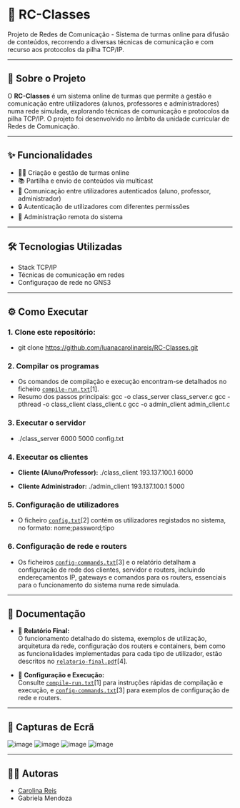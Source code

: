 # 📡 RC-Classes

Projeto de Redes de Comunicação - Sistema de turmas online para difusão de conteúdos, recorrendo a diversas técnicas de comunicação e com recurso aos protocolos da pilha TCP/IP.

---

## 🚀 Sobre o Projeto

O **RC-Classes** é um sistema online de turmas que permite a gestão e comunicação entre utilizadores (alunos, professores e administradores) numa rede simulada, explorando técnicas de comunicação e protocolos da pilha TCP/IP. O projeto foi desenvolvido no âmbito da unidade curricular de Redes de Comunicação.

---

## ✨ Funcionalidades

- 👩‍🏫 Criação e gestão de turmas online
- 📚 Partilha e envio de conteúdos via multicast
- 💬 Comunicação entre utilizadores autenticados (aluno, professor, administrador)
- 🔒 Autenticação de utilizadores com diferentes permissões
- 🔧 Administração remota do sistema

---

## 🛠️ Tecnologias Utilizadas

- Stack TCP/IP
- Técnicas de comunicação em redes
- Configuraçao de rede no GNS3

---

## ⚙️ Como Executar

### 1. Clone este repositório:
- git clone https://github.com/luanacarolinareis/RC-Classes.git

### 2. Compilar os programas
- Os comandos de compilação e execução encontram-se detalhados no ficheiro [`compile-run.txt`](compile-run.txt)[1].  
- Resumo dos passos principais:
gcc -o class_server class_server.c
gcc -pthread -o class_client class_client.c
gcc -o admin_client admin_client.c

### 3. Executar o servidor

- ./class_server 6000 5000 config.txt

### 4. Executar os clientes

- **Cliente (Aluno/Professor):**
  ./class_client 193.137.100.1 6000

- **Cliente Administrador:**
  ./admin_client 193.137.100.1 5000

### 5. Configuração de utilizadores

- O ficheiro [`config.txt`](config.txt)[2] contém os utilizadores registados no sistema, no formato: nome;password;tipo

### 6. Configuração de rede e routers

- Os ficheiros [`config-commands.txt`](config-commands.txt)[3] e o relatório detalham a configuração de rede dos clientes, servidor e routers, incluindo endereçamentos IP, gateways e comandos para os routers, essenciais para o funcionamento do sistema numa rede simulada.

---

## 📑 Documentação

- 📄 **Relatório Final:**  
  O funcionamento detalhado do sistema, exemplos de utilização, arquitetura da rede, configuração dos routers e containers, bem como as funcionalidades implementadas para cada tipo de utilizador, estão descritos no [`relatorio-final.pdf`](relatorio-final.pdf)[4].

- 📝 **Configuração e Execução:**  
  Consulte [`compile-run.txt`](compile-run.txt)[1] para instruções rápidas de compilação e execução, e [`config-commands.txt`](config-commands.txt)[3] para exemplos de configuração de rede e routers.

---

## 📸 Capturas de Ecrã

![image](https://github.com/user-attachments/assets/e3c2e1dc-85cc-477f-98cd-14f2fc41e7ae)
![image](https://github.com/user-attachments/assets/fbbe461d-6726-4eea-95ee-09858fec1f2a)
![image](https://github.com/user-attachments/assets/c0483f69-c89b-4bd2-86a3-2611872675ad)
![image](https://github.com/user-attachments/assets/faf93fb2-4cb0-4f2a-a9ba-617ead4f7041)

---

## 👩‍💻 Autoras

- [Carolina Reis](https://github.com/luanacarolinareis)
- Gabriela Mendoza
